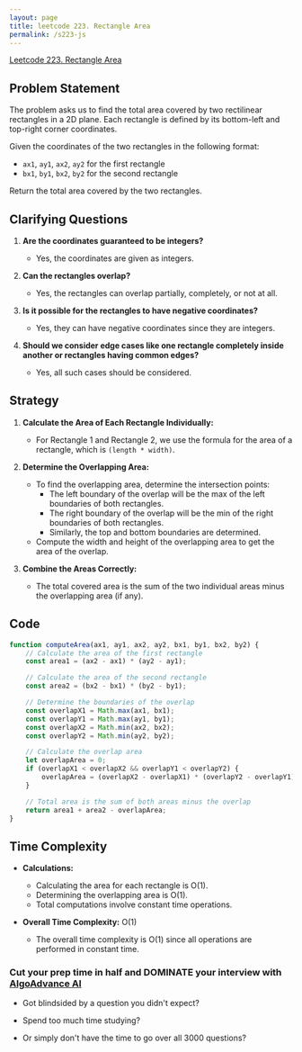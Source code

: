 ```yaml
---
layout: page
title: leetcode 223. Rectangle Area
permalink: /s223-js
---
```

[Leetcode 223. Rectangle Area](https://algoadvance.github.io/algoadvance/l223)
## Problem Statement

The problem asks us to find the total area covered by two rectilinear rectangles in a 2D plane. Each rectangle is defined by its bottom-left and top-right corner coordinates.

Given the coordinates of the two rectangles in the following format:
- `ax1`, `ay1`, `ax2`, `ay2` for the first rectangle
- `bx1`, `by1`, `bx2`, `by2` for the second rectangle

Return the total area covered by the two rectangles.

## Clarifying Questions

1. **Are the coordinates guaranteed to be integers?**
   - Yes, the coordinates are given as integers.

2. **Can the rectangles overlap?**
   - Yes, the rectangles can overlap partially, completely, or not at all.

3. **Is it possible for the rectangles to have negative coordinates?**
   - Yes, they can have negative coordinates since they are integers.

4. **Should we consider edge cases like one rectangle completely inside another or rectangles having common edges?**
   - Yes, all such cases should be considered.

## Strategy

1. **Calculate the Area of Each Rectangle Individually:**
   - For Rectangle 1 and Rectangle 2, we use the formula for the area of a rectangle, which is `(length * width)`.

2. **Determine the Overlapping Area:**
   - To find the overlapping area, determine the intersection points:
     - The left boundary of the overlap will be the max of the left boundaries of both rectangles.
     - The right boundary of the overlap will be the min of the right boundaries of both rectangles.
     - Similarly, the top and bottom boundaries are determined.
   - Compute the width and height of the overlapping area to get the area of the overlap.

3. **Combine the Areas Correctly:**
   - The total covered area is the sum of the two individual areas minus the overlapping area (if any).

## Code

```javascript
function computeArea(ax1, ay1, ax2, ay2, bx1, by1, bx2, by2) {
    // Calculate the area of the first rectangle
    const area1 = (ax2 - ax1) * (ay2 - ay1);

    // Calculate the area of the second rectangle
    const area2 = (bx2 - bx1) * (by2 - by1);

    // Determine the boundaries of the overlap
    const overlapX1 = Math.max(ax1, bx1);
    const overlapY1 = Math.max(ay1, by1);
    const overlapX2 = Math.min(ax2, bx2);
    const overlapY2 = Math.min(ay2, by2);

    // Calculate the overlap area
    let overlapArea = 0;
    if (overlapX1 < overlapX2 && overlapY1 < overlapY2) {
        overlapArea = (overlapX2 - overlapX1) * (overlapY2 - overlapY1);
    }

    // Total area is the sum of both areas minus the overlap
    return area1 + area2 - overlapArea;
}
```

## Time Complexity

- **Calculations:**
  - Calculating the area for each rectangle is O(1).
  - Determining the overlapping area is O(1).
  - Total computations involve constant time operations.

- **Overall Time Complexity:** O(1)
  - The overall time complexity is O(1) since all operations are performed in constant time.


### Cut your prep time in half and DOMINATE your interview with [AlgoAdvance AI](https://algoAdvance.com)

- Got blindsided by a question you didn't expect?

- Spend too much time studying?

- Or simply don't have the time to go over all 3000 questions?

